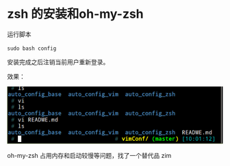 # zsh 的安装和oh-my-zsh

运行脚本

`sudo bash config`

安装完成之后注销当前用户重新登录。

效果：

![个人喜欢的简洁版](./demo.png)


oh-my-zsh 占用内存和启动较慢等问题，找了一个替代品 zim
